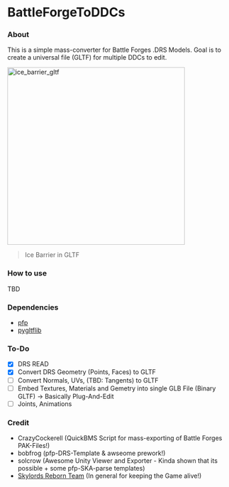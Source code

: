 # BattleForgeToDDCs 
### About
This is a simple mass-converter for Battle Forges .DRS Models. Goal is to create a universal file (GLTF) for multiple DDCs to edit.

<img src="https://i.gyazo.com/51a830c1b9aaefcafeedaf3ecd8edee8.png" alt="ice_barrier_gltf" width="400" height="400">

> Ice Barrier in GLTF


### How to use
TBD

### Dependencies
- [pfp](https://github.com/d0c-s4vage/pfpu)
- [pygltflib](https://gitlab.com/dodgyville/pygltflib)

### To-Do
- [x] DRS READ
- [X] Convert DRS Geometry (Points, Faces) to GLTF
- [ ] Convert Normals, UVs, (TBD: Tangents) to GLTF
- [ ] Embed Textures, Materials and Gemetry into single GLB File (Binary GLTF) -> Basically Plug-And-Edit
- [ ] Joints, Animations 

### Credit
- CrazyCockerell (QuickBMS Script for mass-exporting of Battle Forges PAK-Files!)
- bobfrog (pfp-DRS-Template & awseome prework!)
- solcrow (Awesome Unity Viewer and Exporter - Kinda shown that its possible + some pfp-SKA-parse templates)
- [Skylords Reborn Team](https://forum.skylords.eu/) (In general for keeping the Game alive!)
